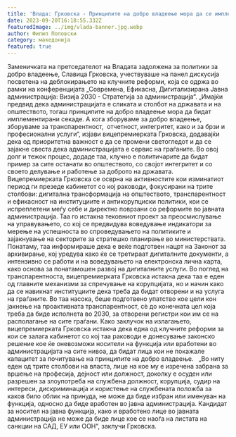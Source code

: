 ```yaml
---
title: 'Влада: Грковска - Принципите на добро владеење мора да се имплементираат на сите нивоа во јавната администрација - 20 СЕПТЕМВРИ 2023'
date: 2023-09-20T16:18:55.332Z
featuredImage: ../img/vlada-banner.jpg.webp
author: Филип Поповски
category: македонија
featured: true
---
```

Заменичката на претседателот на Владата задолжена за политики за добро владеење, Славица Грковска, учествуваше на панел дискусија посветена на деблокирањето на клучните реформи, која се одржа во рамки на конференцијата „Современа, Ефикасна, Дигитализирана Јавна администрација: Визија 2030 - Стратегија за администрација“.
„Имајќи предвид дека администрацијата е сликата и столбот на државата и на општеството, тогаш принципите на добро владеење мора да бидат имплементирани секаде. А кога зборуваме за добро владеење, зборуваме за транспарентност,  отчетност, интегритет, како и за брзи и професионални услуги“, изјави вицепремиерката Грковска, додавајќи дека од приоритетна важност е да се промени светогледот и да се зајакне свеста дека администрацијата е сервис на граѓаните. Во овој долг и тежок процес, додаде таа, клучно е политичарите да бидат пример за сите останати во општеството, со својот интегритет и со своето делување и работење за доброто на државата.
Вицепремиерката Грковска се осврна на активностите кои изминатиот период ги презеде кабинетот со кој раководи, фокусирани на трите столбови: дигитална трансформација на општеството, транспарентност и ефикасност на институциите и антикорупциски политики, кои се испреплетени меѓу себе и директно поврзани со реформите во јавната администрација. Таа го истакна тековниот проект за преосмислување на управувањето, со кој се предвидува воведување индикатори за мерење на успешноста во спроведувањето на политиките и зајакнување на секторите за стратешко планирање во министерствата. Понатаму, таа информираше дека е веќе подготвен нацрт на Законот за архивирање, кој уредува како ќе се третираат дигиталните документи, а интензивно се работи и на воведувањето на електронска лична карта, како основа за понатамошен развој на дигиталните услуги.
Во поглед на транспарентноста, вицепремиерката Грковска истакна дека таа е еден од главните механизми за спречување на корупцијата, но и начин како да се навикнат институциите дека треба да бидат отворени и на услуга на граѓаните. Во таа насока, беше подготвено упатство кое цели кон јакнење на проактивната транспарентност, сè до конечната цел која треба да биде исполнета во 2030, за отворени регистри кои им се на располагање на сите граѓани.
Како заклучок на излагањето, вицепремиерката Грковска истакна дека една од клучните реформи за кои се залага кабинетот со кој таа раководи е донесување законско решение кое ќе оневозможи носители на функција или вработени во администрацијата на сите нивоа, да бидат лица кои не покажале капацитет за почитување на принципите на добро владеење.
 
„Во ниту еден од трите столбови на власта, лице на кое му е изречена забрана за вршење на професија, дејност или должност, доколку е осуден или разрешен за злоупотреба на службена должност, корупција, судир на интереси, дискриминација и користење на службената положба за каков било облик на принуда, не може да биде избран или именуван на функција, односно да биде вработен во јавна администрација. Кандидат за носител на јавна функција, како и вработено лице во јавната администрација не може да биде лице кое се наоѓа на листата на санкции на САД, ЕУ или ООН“, заклучи Грковска.

